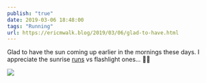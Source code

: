 ```yaml
---
publish: "true"
date: 2019-03-06 18:48:00
tags: "Running"
url: https://ericmwalk.blog/2019/03/06/glad-to-have.html
---
```


Glad to have the sun coming up earlier in the mornings these days. I appreciate the sunrise [runs](https://www.strava.com/activities/2194884639) vs flashlight ones... 🏃‍♂️

![](https://ericmwalk.blog/uploads/2022/69873ff232.jpg)